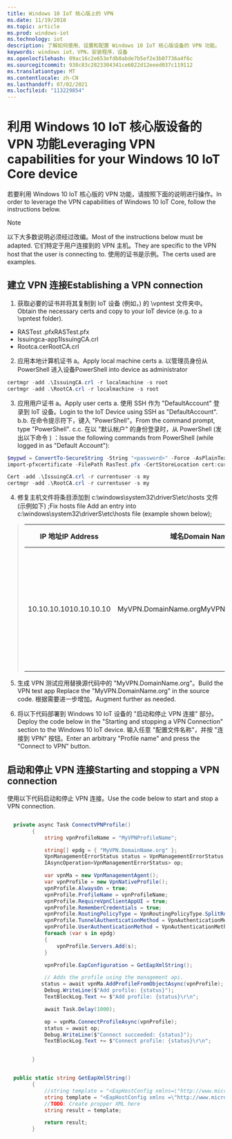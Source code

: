 ```yaml
---
title: Windows 10 IoT 核心版上的 VPN
ms.date: 11/19/2018
ms.topic: article
ms.prod: windows-iot
ms.technology: iot
description: 了解如何使用、设置和配置 Windows 10 IoT 核心版设备的 VPN 功能。
keywords: windows iot，VPN，安装程序，设备
ms.openlocfilehash: 09ac16c2e653efdb0abde7b5ef2e3b07736a4f6c
ms.sourcegitcommit: 938c83c2823304341ce6022d12eeed037c119112
ms.translationtype: MT
ms.contentlocale: zh-CN
ms.lasthandoff: 07/02/2021
ms.locfileid: "113229854"
---
```

# <a name="leveraging-vpn-capabilities-for-your-windows-10-iot-core-device"></a><span data-ttu-id="de5cd-104">利用 Windows 10 IoT 核心版设备的 VPN 功能</span><span class="sxs-lookup"><span data-stu-id="de5cd-104">Leveraging VPN capabilities for your Windows 10 IoT Core device</span></span>

<span data-ttu-id="de5cd-105">若要利用 Windows 10 IoT 核心版的 VPN 功能，请按照下面的说明进行操作。</span><span class="sxs-lookup"><span data-stu-id="de5cd-105">In order to leverage the VPN capabilities of Windows 10 IoT Core, follow the instructions below.</span></span>

> [!NOTE]
> <span data-ttu-id="de5cd-106">以下大多数说明必须经过改编。</span><span class="sxs-lookup"><span data-stu-id="de5cd-106">Most of the instructions below must be adapted.</span></span> <span data-ttu-id="de5cd-107">它们特定于用户连接到的 VPN 主机。</span><span class="sxs-lookup"><span data-stu-id="de5cd-107">They are specific to the VPN host that the user is connecting to.</span></span> <span data-ttu-id="de5cd-108">使用的证书是示例。</span><span class="sxs-lookup"><span data-stu-id="de5cd-108">The certs used are examples.</span></span>

## <a name="establishing-a-vpn-connection"></a><span data-ttu-id="de5cd-109">建立 VPN 连接</span><span class="sxs-lookup"><span data-stu-id="de5cd-109">Establishing a VPN connection</span></span>

1. <span data-ttu-id="de5cd-110">获取必要的证书并将其复制到 IoT 设备 (例如，) 的 \vpntest 文件夹中。</span><span class="sxs-lookup"><span data-stu-id="de5cd-110">Obtain the necessary certs and copy to your IoT device (e.g. to a \vpntest folder).</span></span>

* <span data-ttu-id="de5cd-111">RASTest .pfx</span><span class="sxs-lookup"><span data-stu-id="de5cd-111">RASTest.pfx</span></span>
* <span data-ttu-id="de5cd-112">Issuingca-app1</span><span class="sxs-lookup"><span data-stu-id="de5cd-112">IssuingCA.crl</span></span>
* <span data-ttu-id="de5cd-113">Rootca.cer</span><span class="sxs-lookup"><span data-stu-id="de5cd-113">RootCA.crl</span></span>

2. <span data-ttu-id="de5cd-114">应用本地计算机证书 a。</span><span class="sxs-lookup"><span data-stu-id="de5cd-114">Apply local machine certs a.</span></span> <span data-ttu-id="de5cd-115">以管理员身份从 PowerShell 进入设备</span><span class="sxs-lookup"><span data-stu-id="de5cd-115">PowerShell into device as administrator</span></span>

```powershell
certmgr -add .\IssuingCA.crl -r localmachine -s root
certmgr -add .\RootCA.crl -r localmachine -s root
```

3. <span data-ttu-id="de5cd-116">应用用户证书 a。</span><span class="sxs-lookup"><span data-stu-id="de5cd-116">Apply user certs a.</span></span> <span data-ttu-id="de5cd-117">使用 SSH 作为 "DefaultAccount" 登录到 IoT 设备。</span><span class="sxs-lookup"><span data-stu-id="de5cd-117">Login to the IoT Device using SSH as "DefaultAccount".</span></span>
<span data-ttu-id="de5cd-118">b.</span><span class="sxs-lookup"><span data-stu-id="de5cd-118">b.</span></span> <span data-ttu-id="de5cd-119">在命令提示符下，键入 "PowerShell"。</span><span class="sxs-lookup"><span data-stu-id="de5cd-119">From the command prompt, type "PowerShell".</span></span>
<span data-ttu-id="de5cd-120">c.</span><span class="sxs-lookup"><span data-stu-id="de5cd-120">c.</span></span> <span data-ttu-id="de5cd-121">在以 "默认帐户" 的身份登录时，从 PowerShell (发出以下命令 ) ：</span><span class="sxs-lookup"><span data-stu-id="de5cd-121">Issue the following commands from PowerShell (while logged in as "Default Account"):</span></span>

```powershell
$mypwd = ConvertTo-SecureString -String "<password>" -Force -AsPlainText
import-pfxcertificate -FilePath RasTest.pfx -CertStoreLocation cert:currentUser\my -Password $mypwd

Cert -add .\IssuingCA.crl -r currentuser -s my
certmgr -add .\RootCA.crl -r currentuser -s my
```

4. <span data-ttu-id="de5cd-122">修复主机文件将条目添加到 c:\windows\system32\driverS\etc\hosts 文件 (示例如下) ;</span><span class="sxs-lookup"><span data-stu-id="de5cd-122">Fix hosts file Add an entry into c:\windows\system32\driverS\etc\hosts file (example shown below);</span></span>

> | <span data-ttu-id="de5cd-123">IP 地址</span><span class="sxs-lookup"><span data-stu-id="de5cd-123">IP Address</span></span> | <span data-ttu-id="de5cd-124">域名</span><span class="sxs-lookup"><span data-stu-id="de5cd-124">Domain Name</span></span> | <span data-ttu-id="de5cd-125">注意</span><span class="sxs-lookup"><span data-stu-id="de5cd-125">Note</span></span> |
> |----|----| ---|
> | <span data-ttu-id="de5cd-126">10.10.10.10</span><span class="sxs-lookup"><span data-stu-id="de5cd-126">10.10.10.10</span></span> | <span data-ttu-id="de5cd-127">MyVPN.DomainName.org</span><span class="sxs-lookup"><span data-stu-id="de5cd-127">MyVPN.DomainName.org</span></span> | <span data-ttu-id="de5cd-128">根据需要将替换为 IP 地址和域名</span><span class="sxs-lookup"><span data-stu-id="de5cd-128">Replace with IP address and domain name as needed</span></span> |

5. <span data-ttu-id="de5cd-129">生成 VPN 测试应用替换源代码中的 "MyVPN.DomainName.org"。</span><span class="sxs-lookup"><span data-stu-id="de5cd-129">Build the VPN test app Replace the "MyVPN.DomainName.org" in the source code.</span></span> <span data-ttu-id="de5cd-130">根据需要进一步增加。</span><span class="sxs-lookup"><span data-stu-id="de5cd-130">Augment further as needed.</span></span>

6. <span data-ttu-id="de5cd-131">将以下代码部署到 Windows 10 IoT 设备的 "启动和停止 VPN 连接" 部分。</span><span class="sxs-lookup"><span data-stu-id="de5cd-131">Deploy the code below in the "Starting and stopping a VPN Connection" section to the Windows 10 IoT device.</span></span>
<span data-ttu-id="de5cd-132">输入任意 "配置文件名称"，并按 "连接到 VPN" 按钮。</span><span class="sxs-lookup"><span data-stu-id="de5cd-132">Enter an arbitrary "Profile name" and press the "Connect to VPN" button.</span></span>


## <a name="starting-and-stopping-a-vpn-connection"></a><span data-ttu-id="de5cd-133">启动和停止 VPN 连接</span><span class="sxs-lookup"><span data-stu-id="de5cd-133">Starting and stopping a VPN connection</span></span>

<span data-ttu-id="de5cd-134">使用以下代码启动和停止 VPN 连接。</span><span class="sxs-lookup"><span data-stu-id="de5cd-134">Use the code below to start and stop a VPN connection.</span></span>

```csharp

  private async Task ConnectVPNProfile()
        {
            string vpnProfileName = "MyVPNProfileName";

            string[] epdg = { "MyVPN.DomainName.org" };
            VpnManagementErrorStatus status = VpnManagementErrorStatus.Ok;
            IAsyncOperation<VpnManagementErrorStatus> op;

            var vpnMa = new VpnManagementAgent();
            var vpnProfile = new VpnNativeProfile();
            vpnProfile.AlwaysOn = true;
            vpnProfile.ProfileName = vpnProfileName;
            vpnProfile.RequireVpnClientAppUI = true;
            vpnProfile.RememberCredentials = true;
            vpnProfile.RoutingPolicyType = VpnRoutingPolicyType.SplitRouting;
            vpnProfile.TunnelAuthenticationMethod = VpnAuthenticationMethod.Eap;
            vpnProfile.UserAuthenticationMethod = VpnAuthenticationMethod.Eap;
            foreach (var s in epdg)
            {
                vpnProfile.Servers.Add(s);
            }

            vpnProfile.EapConfiguration = GetEapXmlString();

            // Adds the profile using the management api.
           status = await vpnMa.AddProfileFromObjectAsync(vpnProfile);
            Debug.WriteLine($"Add profile: {status}");
            TextBlockLog.Text += $"Add profile: {status}\r\n";

            await Task.Delay(1000);

            op = vpnMa.ConnectProfileAsync(vpnProfile);
            status = await op;
            Debug.WriteLine($"Connect succeeded: {status}");
            TextBlockLog.Text += $"Connect profile: {status}\r\n";


        }


  public static string GetEapXmlString()
        {
            //string template = "<EapHostConfig xmlns=\"http://www.microsoft.com/provisioning/EapHostConfig\"><EapMethod><Type xmlns=\"http://www.microsoft.com/provisioning/EapCommon\">25</Type><VendorId xmlns=\"http://www.microsoft.com/provisioning/EapCommon\">0</VendorId><VendorType xmlns=\"http://www.microsoft.com/provisioning/EapCommon\">0</VendorType><AuthorId xmlns=\"http://www.microsoft.com/provisioning/EapCommon\">0</AuthorId></EapMethod><Config xmlns=\"http://www.microsoft.com/provisioning/EapHostConfig\"><Eap xmlns=\"http://www.microsoft.com/provisioning/BaseEapConnectionPropertiesV1\"><Type>25</Type><EapType xmlns=\"http://www.microsoft.com/provisioning/MsPeapConnectionPropertiesV1\"><ServerValidation><DisableUserPromptForServerValidation>true</DisableUserPromptForServerValidation><ServerNames></ServerNames><TrustedRootCA>d2 d3 8e ba 60 ca a1 c1 20 55 a2 e1 c8 3b 15 ad 45 01 10 c2 </TrustedRootCA><TrustedRootCA>d1 76 97 cc 20 6e d2 6e 1a 51 f5 bb 96 e9 35 6d 6d 61 0b 74 </TrustedRootCA></ServerValidation><FastReconnect>true</FastReconnect><InnerEapOptional>false</InnerEapOptional><Eap xmlns=\"http://www.microsoft.com/provisioning/BaseEapConnectionPropertiesV1\"><Type>13</Type><EapType xmlns=\"http://www.microsoft.com/provisioning/EapTlsConnectionPropertiesV1\"><CredentialsSource><CertificateStore><SimpleCertSelection>true</SimpleCertSelection></CertificateStore></CredentialsSource><ServerValidation><DisableUserPromptForServerValidation>true</DisableUserPromptForServerValidation><ServerNames></ServerNames><TrustedRootCA>d2 d3 8e ba 60 ca a1 c1 20 55 a2 e1 c8 3b 15 ad 45 01 10 c2 </TrustedRootCA><TrustedRootCA>d1 76 97 cc 20 6e d2 6e 1a 51 f5 bb 96 e9 35 6d 6d 61 0b 74 </TrustedRootCA></ServerValidation><DifferentUsername>false</DifferentUsername><PerformServerValidation xmlns=\"http://www.microsoft.com/provisioning/EapTlsConnectionPropertiesV2\">true</PerformServerValidation><AcceptServerName xmlns=\"http://www.microsoft.com/provisioning/EapTlsConnectionPropertiesV2\">false</AcceptServerName><TLSExtensions xmlns=\"http://www.microsoft.com/provisioning/EapTlsConnectionPropertiesV2\"><FilteringInfo xmlns=\"http://www.microsoft.com/provisioning/EapTlsConnectionPropertiesV3\"><EKUMapping><EKUMap><EKUName>AAD Conditional Access</EKUName><EKUOID>1.3.6.1.4.1.311.87</EKUOID></EKUMap></EKUMapping><ClientAuthEKUList Enabled=\"true\"><EKUMapInList><EKUName>AAD Conditional Access</EKUName></EKUMapInList></ClientAuthEKUList></FilteringInfo></TLSExtensions></EapType></Eap><EnableQuarantineChecks>false</EnableQuarantineChecks><RequireCryptoBinding>true</RequireCryptoBinding><PeapExtensions><PerformServerValidation xmlns=\"http://www.microsoft.com/provisioning/MsPeapConnectionPropertiesV2\">true</PerformServerValidation><AcceptServerName xmlns=\"http://www.microsoft.com/provisioning/MsPeapConnectionPropertiesV2\">false</AcceptServerName></PeapExtensions></EapType></Eap></Config></EapHostConfig>";
            string template = "<EapHostConfig xmlns =\"http://www.microsoft.com/provisioning/EapHostConfig\"><EapMethod><Type xmlns=\"http://www.microsoft.com/provisioning/EapCommon\">13</Type><VendorId xmlns=\"http://www.microsoft.com/provisioning/EapCommon\">0</VendorId><VendorType xmlns=\"http://www.microsoft.com/provisioning/EapCommon\">0</VendorType><AuthorId xmlns=\"http://www.microsoft.com/provisioning/EapCommon\">0</AuthorId></EapMethod><Config xmlns=\"http://www.microsoft.com/provisioning/EapHostConfig\"><Eap xmlns=\"http://www.microsoft.com/provisioning/BaseEapConnectionPropertiesV1\"><Type>13</Type><EapType xmlns=\"http://www.microsoft.com/provisioning/EapTlsConnectionPropertiesV1\"><CredentialsSource><CertificateStore><SimpleCertSelection>true</SimpleCertSelection></CertificateStore></CredentialsSource><ServerValidation><DisableUserPromptForServerValidation>false</DisableUserPromptForServerValidation><ServerNames></ServerNames><TrustedRootCA>b6 ea bf ba 48 be 09 c9 50 4f c6 ea 9b f5 74 dc a9 01 56 62 </TrustedRootCA></ServerValidation><DifferentUsername>false</DifferentUsername><PerformServerValidation xmlns=\"http://www.microsoft.com/provisioning/EapTlsConnectionPropertiesV2\">false</PerformServerValidation><AcceptServerName xmlns=\"http://www.microsoft.com/provisioning/EapTlsConnectionPropertiesV2\">false</AcceptServerName><TLSExtensions xmlns=\"http://www.microsoft.com/provisioning/EapTlsConnectionPropertiesV2\"><FilteringInfo xmlns=\"http://www.microsoft.com/provisioning/EapTlsConnectionPropertiesV3\"><CAHashList Enabled=\"true\"><IssuerHash>b6 ea bf ba 48 be 09 c9 50 4f c6 ea 9b f5 74 dc a9 01 56 62 </IssuerHash></CAHashList></FilteringInfo></TLSExtensions></EapType></Eap></Config></EapHostConfig>";
            //TODO: Create propper XML here
            string result = template;

            return result;
        }
```
